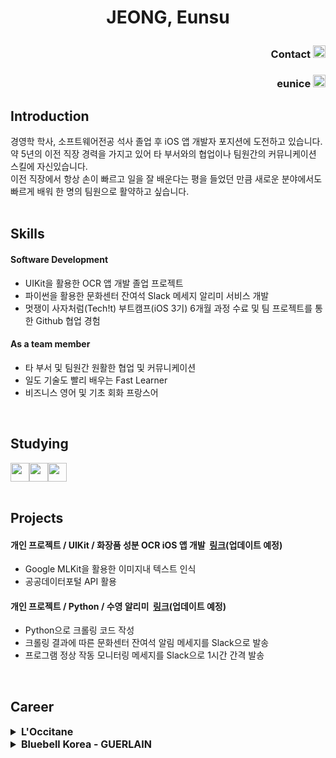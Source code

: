 # <p align=center> JEONG, Eunsu</p>
### <p align=right>Contact <img src="https://img.shields.io/badge/Gmail-%23EA4335?style=for-the-badge&logo=gmail&logoColor=white&link=matilto%3Ajes.e.0927%40gmail.com" height=20></p>
### <p align=right>eunice <img src="https://img.shields.io/badge/INFJ-%235a5a5a?style=for-the-badge&label=MBTI&labelColor=%239b99f8" height=20></p> 
## Introduction
경영학 학사, 소프트웨어전공 석사 졸업 후 iOS 앱 개발자 포지션에 도전하고 있습니다.  
약 5년의 이전 직장 경력을 가지고 있어 타 부서와의 협업이나 팀원간의 커뮤니케이션 스킬에 자신있습니다.  
이전 직장에서 항상 손이 빠르고 일을 잘 배운다는 평을 들었던 만큼 새로운 분야에서도 빠르게 배워 한 명의 팀원으로 활약하고 싶습니다.  
<br/>
## Skills
#### Software Development
- UIKit을 활용한 OCR 앱 개발 졸업 프로젝트
- 파이썬을 활용한 문화센터 잔여석 Slack 메세지 알리미 서비스 개발
- 멋쟁이 사자처럼(Tech!t) 부트캠프(iOS 3기) 6개월 과정 수료 및 팀 프로젝트를 통한 Github 협업 경험
#### As a team member
- 타 부서 및 팀원간 원활한 협업 및 커뮤니케이션
- 일도 기술도 빨리 배우는 Fast Learner
- 비즈니스 영어 및 기초 회화 프랑스어
<br/>

## Studying
<img src="https://img.shields.io/badge/swift-%23F05138?style=for-the-badge&logo=swift&logoColor=white" height=30><img src="https://img.shields.io/badge/python-3776AB?style=for-the-badge&logo=python&logoColor=white" height=30><img src="https://img.shields.io/badge/GitHub-%23181717?style=for-the-badge&logo=github&logoColor=white" height=30>
<br/><br/>

## Projects
#### 개인 프로젝트 / UIKit / 화장품 성분 OCR iOS 앱 개발 &nbsp;[링크]()(업데이트 예정)
- Google MLKit을 활용한 이미지내 텍스트 인식
- 공공데이터포털 API 활용
#### 개인 프로젝트 / Python / 수영 알리미 &nbsp;[링크]()(업데이트 예정)
- Python으로 크롤링 코드 작성
- 크롤링 결과에 따른 문화센터 잔여석 알림 메세지를 Slack으로 발송
- 프로그램 정상 작동 모니터링 메세지를 Slack으로 1시간 간격 발송
<br/>

## Career 

<details>
  <summary style="font-size: 16;"><b>L'Occitane</b></summary>
<b>Period:</b> Nov.2022 - Feb.2023<br/>
<b>Team:</b> Sales<br/>
<b>Position:</b> Manager(Temp.)<br/>
<b>Job Description:</b><br/>
- 올리브영, 시코르 상품 등록 및 관리<br/>
- 올리브영, 시코르 ERP 발주 등록<br/>
- 세금계산서 발행 및 Concur 시스템 제출
</details>
<details>
<summary style="font-size:16;"><b>Bluebell Korea - GUERLAIN</b></summary>
<b>Period:</b> Mar.2018 - Aug.2022<br/>
<b>Team:</b> Brand(Guerlain)<br/>
<b>Position:</b> Order Specialist(Daeri)<br/><br/>
<b>Achivement:</b><br/>
- 전 사 근태 관리 시스템 개발 기획 참여<br/>
- 전 사 경쟁사 매출 취합 시스템 개발 기획 참여<br/>
- 전 사 매출 관리 앱 개발 기획 참여<br/>
- 겔랑 브랜드 매출 취합 자동화 매크로 개발<br/><br/>
<b>Job Description:<br/></b>
&lt;Order&gt;<br/>
- 판매 수량 및 재고 수량 분석을 통한 1년치 베스트 SKU 월별 발주 수량 및 판매 수량 예측<br/>
- 상품 발주 및 수입, 통관<br/>
- 각 면세점 바이어와의 상품 발주 협의<br/>
- 브랜드 APEC 재고 플랜 회의<br/>
- 신상품 소개 자료 작성 및 팀, 바이어에 공유<br/>
- 점별 멸각 예정 리스트 관리 및 멸각 진행 보고<br/>
&lt;Sales&gt;<br/>
- 주간 점별 베스트 SKU 판매 수량 취합 및 보고<br/>
- 월간 판매처별 전체 SKU 판매 수량 및 재고 수량 마감 및 관련 보고서 업데이트<br/>
&lt;Digital&gt;<br/>
- 면세점내 브랜드 전용 페이지 제작 기획 참여<br/>
- trello를 활용한 디자이너 팀과의 배너 및 상품 이미지 제작 협업<br/>
- 온라인 상품 ERP 등록<br/>
&lt;Admin&gt;<br/>
- 직원 근태 관리<br/>
- 월간 점별 사용 비용 검토<br/>
- 기타 브랜드 지원 업무<br/>
&lt;Finance&gt;<br/>
- 월별 상품대 및 세금계산서 발행 및 지급 관리<br/>
- 리테일러별 커미션 관리 및 청구<br/>
</details>
<br/>
